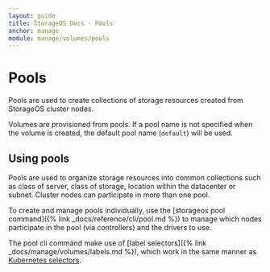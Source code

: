 ```yaml
---
layout: guide
title: StorageOS Docs - Pools
anchor: manage
module: manage/volumes/pools
---
```


# Pools

Pools are used to create collections of storage resources created from StorageOS
cluster nodes.

Volumes are provisioned from pools.  If a pool name is not specified when the
volume is created, the default pool name (`default`) will be used.

## Using pools

Pools are used to organize storage resources into common collections such as
class of server, class of storage, location within the datacenter or subnet.
Cluster nodes can participate in more than one pool.

To create and manage pools individually, use the [storageos pool command]({%
link _docs/reference/cli/pool.md %}) to manage which nodes participate in the
pool (via controllers) and the drivers to use.

The pool cli command make use of [label selectors]({%
link _docs/manage/volumes/labels.md %}), which work in the same manner as [Kubernetes selectors](https://kubernetes.io/docs/concepts/overview/working-with-objects/labels/#label-selectors).
